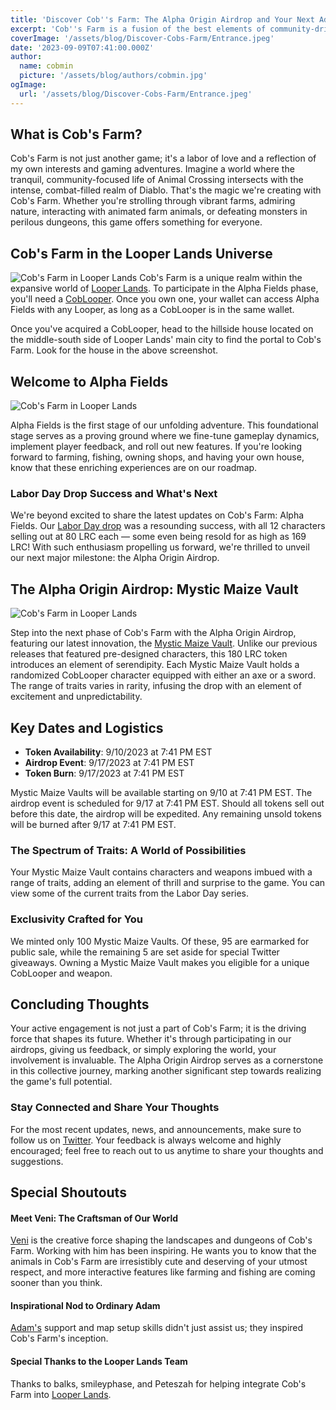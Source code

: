 ```yaml
---
title: 'Discover Cob''s Farm: The Alpha Origin Airdrop and Your Next Adventure Awaits'
excerpt: 'Cob''s Farm is a fusion of the best elements of community-driven gaming and high-stakes action, blending the serenity of Animal Crossing with the intensity of Diablo. At Cob''s Farm, enjoy the dual worlds of peaceful farm life and pulse-pounding battles....'
coverImage: '/assets/blog/Discover-Cobs-Farm/Entrance.jpeg'
date: '2023-09-09T07:41:00.000Z'
author:
  name: cobmin
  picture: '/assets/blog/authors/cobmin.jpg'
ogImage:
  url: '/assets/blog/Discover-Cobs-Farm/Entrance.jpeg'
---
```


## What is Cob's Farm?

Cob's Farm is not just another game; it's a labor of love and a reflection of my own interests and gaming adventures. Imagine a world where the tranquil, community-focused life of Animal Crossing intersects with the intense, combat-filled realm of Diablo. That's the magic we're creating with Cob's Farm. Whether you're strolling through vibrant farms, admiring nature, interacting with animated farm animals, or defeating monsters in perilous dungeons, this game offers something for everyone.

## Cob's Farm in the Looper Lands Universe
![Cob's Farm in Looper Lands](/assets/blog/Discover-Cobs-Farm/LooperLandsEntrance.jpg)
Cob's Farm is a unique realm within the expansive world of [Looper Lands](https://loopworms.io/DEV/LooperLands/LooperLandsGuide/). To participate in the Alpha Fields phase, you'll need a [CobLooper](https://loopexchange.art/collection/cobsfarm). Once you own one, your wallet can access Alpha Fields with any Looper, as long as a CobLooper is in the same wallet.

Once you've acquired a CobLooper, head to the hillside house located on the middle-south side of Looper Lands' main city to find the portal to Cob's Farm. Look for the house in the above screenshot.

## Welcome to Alpha Fields
![Cob's Farm in Looper Lands](/assets/blog/Discover-Cobs-Farm/Farm.png)

Alpha Fields is the first stage of our unfolding adventure. This foundational stage serves as a proving ground where we fine-tune gameplay dynamics, implement player feedback, and roll out new features. If you're looking forward to farming, fishing, owning shops, and having your own house, know that these enriching experiences are on our roadmap.

### Labor Day Drop Success and What's Next 

We're beyond excited to share the latest updates on Cob's Farm: Alpha Fields. Our [Labor Day drop](https://loopexchange.art/collection/cobsfarm) was a resounding success, with all 12 characters selling out at 80 LRC each — some even being resold for as high as 169 LRC! With such enthusiasm propelling us forward, we're thrilled to unveil our next major milestone: the Alpha Origin Airdrop.

## The Alpha Origin Airdrop: Mystic Maize Vault
![Cob's Farm in Looper Lands](/assets/blog/Discover-Cobs-Farm/MysticMaizeVault.gif)

Step into the next phase of Cob's Farm with the Alpha Origin Airdrop, featuring our latest innovation, the [Mystic Maize Vault](https://loopexchange.art/collection/cobsfarm/item/0xad3fb206e6779cc882fa733394b67d8b8a4f6710920cea161909bb4a71086883). Unlike our previous releases that featured pre-designed characters, this 180 LRC token introduces an element of serendipity. Each Mystic Maize Vault holds a randomized CobLooper character equipped with either an axe or a sword. The range of traits varies in rarity, infusing the drop with an element of excitement and unpredictability.

## Key Dates and Logistics

- **Token Availability**: 9/10/2023 at 7:41 PM EST
- **Airdrop Event**: 9/17/2023 at 7:41 PM EST
- **Token Burn**: 9/17/2023 at 7:41 PM EST

Mystic Maize Vaults will be available starting on 9/10 at 7:41 PM EST. The airdrop event is scheduled for 9/17 at 7:41 PM EST. Should all tokens sell out before this date, the airdrop will be expedited. Any remaining unsold tokens will be burned after 9/17 at 7:41 PM EST.

### The Spectrum of Traits: A World of Possibilities
Your Mystic Maize Vault contains characters and weapons imbued with a range of traits, adding an element of thrill and surprise to the game. You can view some of the current traits from the Labor Day series.


### Exclusivity Crafted for You

We minted only 100 Mystic Maize Vaults. Of these, 95 are earmarked for public sale, while the remaining 5 are set aside for special Twitter giveaways. Owning a Mystic Maize Vault makes you eligible for a unique CobLooper and weapon.

## Concluding Thoughts

Your active engagement is not just a part of Cob's Farm; it is the driving force that shapes its future. Whether it's through participating in our airdrops, giving us feedback, or simply exploring the world, your involvement is invaluable. The Alpha Origin Airdrop serves as a cornerstone in this collective journey, marking another significant step towards realizing the game's full potential.

### Stay Connected and Share Your Thoughts

For the most recent updates, news, and announcements, make sure to follow us on [Twitter](https://twitter.com/CobsFarm). Your feedback is always welcome and highly encouraged; feel free to reach out to us anytime to share your thoughts and suggestions.

## Special Shoutouts

#### Meet Veni: The Craftsman of Our World
[Veni](https://twitter.com/MJVenici) is the creative force shaping the landscapes and dungeons of Cob's Farm. Working with him has been inspiring. He wants you to know that the animals in Cob's Farm are irresistibly cute and deserving of your utmost respect, and more interactive features like farming and fishing are coming sooner than you think.

#### Inspirational Nod to Ordinary Adam
[Adam's](https://twitter.com/Ordinary_Adam) support and map setup skills didn't just assist us; they inspired Cob's Farm's inception.

#### Special Thanks to the Looper Lands Team
Thanks to balks, smileyphase, and Peteszah for helping integrate Cob's Farm into [Looper Lands](https://twitter.com/LooperLands).

